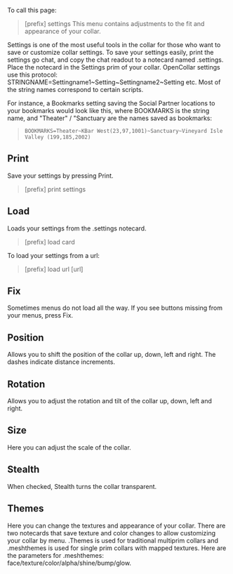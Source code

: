 To call this page:
>[prefix] settings
This menu contains adjustments to the fit and appearance of your collar.

Settings is one of the most useful tools in the collar for those who want to save or customize collar settings. To save your settings easily, print the settings go chat, and copy the chat readout to a notecard named .settings.  Place the notecard in the Settings prim of your collar.  OpenCollar settings use this protocol: STRINGNAME=Settingname1~Setting~Settingname2~Setting etc.  Most of the string names correspond to certain scripts.  

For instance, a Bookmarks setting saving the Social Partner locations to your bookmarks would look like this, where BOOKMARKS is the string name, and "Theater" / "Sanctuary are the names saved as bookmarks:   
>`BOOKMARKS=Theater~KBar West(23,97,1001)~Sanctuary~Vineyard Isle Valley (199,185,2002)`  

## Print
Save your settings by pressing Print.  
>[prefix] print settings  

## Load
Loads your settings from the .settings notecard.
>[prefix] load card  

To load your settings from a url:  
>[prefix] load url [url]  

## Fix
Sometimes menus do not load all the way.  If you see buttons missing from your menus, press Fix.

## Position
Allows you to shift the position of the collar up, down, left and right.  The dashes indicate distance increments.

## Rotation
Allows you to adjust the rotation and tilt of the collar up, down, left and right.

## Size
Here you can adjust the scale of the collar.

## Stealth
When checked, Stealth turns the collar transparent.

## Themes

Here you can change the textures and appearance of your collar.  There are two notecards that save texture and color changes to allow customizing your collar by menu.  .Themes is used for traditional multiprim collars and .meshthemes is used for single prim collars with mapped textures.  Here are the parameters for .meshthemes:  face/texture/color/alpha/shine/bump/glow.
